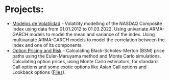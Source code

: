 # Projects:

* [Modelos de Volatilidad](modelos_de_volatilidad.pdf) - Volatility modelling of the NASDAQ Composite Index using data from 01.01.2012 to 01.03.2022. Using univariate ARMA-GARCH models to model the mean and variance of the index. Using multivariate ARMA-GARCH models to model the correlation between the index and one of its components. 
* [Option Pricing and Risk](part1/assignment.pdf) - Calculating Black-Scholes-Merton (BSM) price paths using the Euler-Maruyama method and Monte Carlo simulations. Calculating option prices, using Monte Carlo estimators, for standard Call options and some exotic options like Asian Call options and Lookback options ([Files](part1)).

